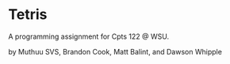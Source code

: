 # Tetris

A programming assignment for Cpts 122 @ WSU.

by Muthuu SVS, Brandon Cook, Matt Balint, and Dawson Whipple

